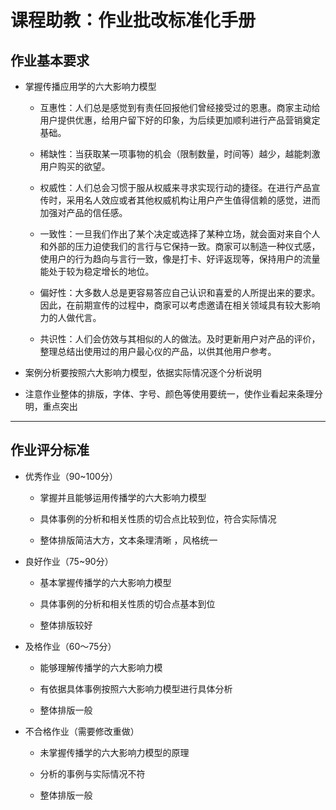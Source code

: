 #  课程助教：作业批改标准化手册

##  作业基本要求

 - 掌握传播应用学的六大影响力模型
 
   + 互惠性：人们总是感觉到有责任回报他们曾经接受过的恩惠。商家主动给用户提供优惠，给用户留下好的印象，为后续更加顺利进行产品营销奠定基础。
   
   +  稀缺性：当获取某一项事物的机会（限制数量，时间等）越少，越能刺激用户购买的欲望。
   
   + 权威性：人们总会习惯于服从权威来寻求实现行动的捷径。在进行产品宣传时，采用名人效应或者其他权威机构让用户产生值得信赖的感觉，进而加强对产品的信任感。
   
   +  一致性：一旦我们作出了某个决定或选择了某种立场，就会面对来自个人和外部的压力迫使我们的言行与它保持一致。商家可以制造一种仪式感，使用户的行为趋向与言行一致，像是打卡、好评返现等，保持用户的流量能处于较为稳定增长的地位。
   
   +  偏好性：大多数人总是更容易答应自己认识和喜爱的人所提出来的要求。因此，在前期宣传的过程中，商家可以考虑邀请在相关领域具有较大影响力的人做代言。
   
   +  共识性：人们会仿效与其相似的人的做法。及时更新用户对产品的评价，整理总结出使用过的用户最心仪的产品，以供其他用户参考。
   
 - 案例分析要按照六大影响力模型，依据实际情况逐个分析说明
 
 -  注意作业整体的排版，字体、字号、颜色等使用要统一，使作业看起来条理分明，重点突出
 
 ***
 ##  作业评分标准
 
 - 优秀作业（90~100分）
    
    + 掌握并且能够运用传播学的六大影响力模型
    
    + 具体事例的分析和相关性质的切合点比较到位，符合实际情况
    
    + 整体排版简洁大方，文本条理清晰 ，风格统一
    
-   良好作业（75~90分）

     +   基本掌握传播学的六大影响力模型
     
     +  具体事例的分析和相关性质的切合点基本到位
     
     +  整体排版较好
     
 - 及格作业（60〜75分）
     
     +  能够理解传播学的六大影响力模
     
     + 有依据具体事例按照六大影响力模型进行具体分析


     +  整体排版一般
     
-  不合格作业（需要修改重做）

     +  未掌握传播学的六大影响力模型的原理
 
     +  分析的事例与实际情况不符
     
     +   整体排版一般  
